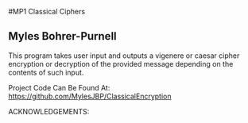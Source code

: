 #MP1 Classical Ciphers

Myles Bohrer-Purnell
---
This program takes user input and outputs a vigenere or caesar cipher encryption or decryption of the provided message depending on the contents of such input.

Project Code Can Be Found At: https://github.com/MylesJBP/ClassicalEncryption

ACKNOWLEDGEMENTS:
